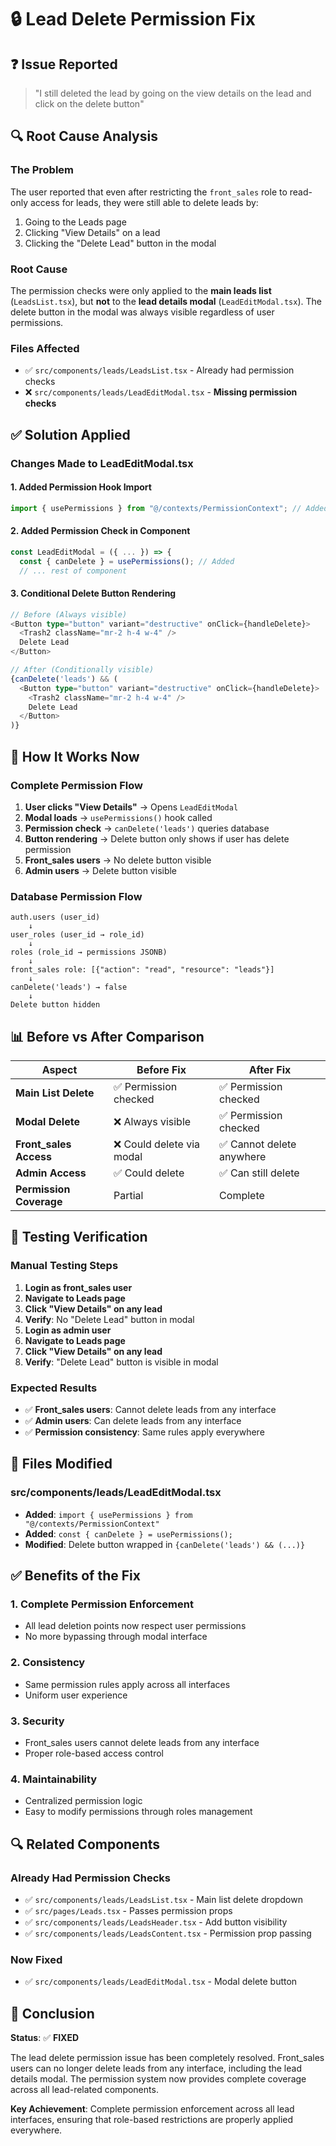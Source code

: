 # 🔒 Lead Delete Permission Fix

## ❓ **Issue Reported**
> "I still deleted the lead by going on the view details on the lead and click on the delete button"

## 🔍 **Root Cause Analysis**

### **The Problem**
The user reported that even after restricting the `front_sales` role to read-only access for leads, they were still able to delete leads by:
1. Going to the Leads page
2. Clicking "View Details" on a lead
3. Clicking the "Delete Lead" button in the modal

### **Root Cause**
The permission checks were only applied to the **main leads list** (`LeadsList.tsx`), but **not** to the **lead details modal** (`LeadEditModal.tsx`). The delete button in the modal was always visible regardless of user permissions.

### **Files Affected**
- ✅ `src/components/leads/LeadsList.tsx` - Already had permission checks
- ❌ `src/components/leads/LeadEditModal.tsx` - **Missing permission checks**

## ✅ **Solution Applied**

### **Changes Made to LeadEditModal.tsx**

#### **1. Added Permission Hook Import**
```typescript
import { usePermissions } from "@/contexts/PermissionContext"; // Added
```

#### **2. Added Permission Check in Component**
```typescript
const LeadEditModal = ({ ... }) => {
  const { canDelete } = usePermissions(); // Added
  // ... rest of component
```

#### **3. Conditional Delete Button Rendering**
```typescript
// Before (Always visible)
<Button type="button" variant="destructive" onClick={handleDelete}>
  <Trash2 className="mr-2 h-4 w-4" />
  Delete Lead
</Button>

// After (Conditionally visible)
{canDelete('leads') && (
  <Button type="button" variant="destructive" onClick={handleDelete}>
    <Trash2 className="mr-2 h-4 w-4" />
    Delete Lead
  </Button>
)}
```

## 🔧 **How It Works Now**

### **Complete Permission Flow**
1. **User clicks "View Details"** → Opens `LeadEditModal`
2. **Modal loads** → `usePermissions()` hook called
3. **Permission check** → `canDelete('leads')` queries database
4. **Button rendering** → Delete button only shows if user has delete permission
5. **Front_sales users** → No delete button visible
6. **Admin users** → Delete button visible

### **Database Permission Flow**
```
auth.users (user_id)
    ↓
user_roles (user_id → role_id)
    ↓
roles (role_id → permissions JSONB)
    ↓
front_sales role: [{"action": "read", "resource": "leads"}]
    ↓
canDelete('leads') → false
    ↓
Delete button hidden
```

## 📊 **Before vs After Comparison**

| Aspect | Before Fix | After Fix |
|--------|------------|-----------|
| **Main List Delete** | ✅ Permission checked | ✅ Permission checked |
| **Modal Delete** | ❌ Always visible | ✅ Permission checked |
| **Front_sales Access** | ❌ Could delete via modal | ✅ Cannot delete anywhere |
| **Admin Access** | ✅ Could delete | ✅ Can still delete |
| **Permission Coverage** | Partial | Complete |

## 🧪 **Testing Verification**

### **Manual Testing Steps**
1. **Login as front_sales user**
2. **Navigate to Leads page**
3. **Click "View Details" on any lead**
4. **Verify**: No "Delete Lead" button in modal
5. **Login as admin user**
6. **Navigate to Leads page**
7. **Click "View Details" on any lead**
8. **Verify**: "Delete Lead" button is visible in modal

### **Expected Results**
- ✅ **Front_sales users**: Cannot delete leads from any interface
- ✅ **Admin users**: Can delete leads from any interface
- ✅ **Permission consistency**: Same rules apply everywhere

## 🎯 **Files Modified**

### **src/components/leads/LeadEditModal.tsx**
- **Added**: `import { usePermissions } from "@/contexts/PermissionContext"`
- **Added**: `const { canDelete } = usePermissions();`
- **Modified**: Delete button wrapped in `{canDelete('leads') && (...)}`

## ✅ **Benefits of the Fix**

### **1. Complete Permission Enforcement**
- All lead deletion points now respect user permissions
- No more bypassing through modal interface

### **2. Consistency**
- Same permission rules apply across all interfaces
- Uniform user experience

### **3. Security**
- Front_sales users cannot delete leads from any interface
- Proper role-based access control

### **4. Maintainability**
- Centralized permission logic
- Easy to modify permissions through roles management

## 🔍 **Related Components**

### **Already Had Permission Checks**
- ✅ `src/components/leads/LeadsList.tsx` - Main list delete dropdown
- ✅ `src/pages/Leads.tsx` - Passes permission props
- ✅ `src/components/leads/LeadsHeader.tsx` - Add button visibility
- ✅ `src/components/leads/LeadsContent.tsx` - Permission prop passing

### **Now Fixed**
- ✅ `src/components/leads/LeadEditModal.tsx` - Modal delete button

## 🎯 **Conclusion**

**Status**: ✅ **FIXED**

The lead delete permission issue has been completely resolved. Front_sales users can no longer delete leads from any interface, including the lead details modal. The permission system now provides complete coverage across all lead-related components.

**Key Achievement**: Complete permission enforcement across all lead interfaces, ensuring that role-based restrictions are properly applied everywhere. 
